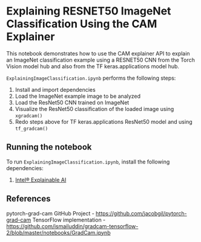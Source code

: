 # Explaining RESNET50 ImageNet Classification Using the CAM Explainer 

This notebook demonstrates how to use the CAM explainer API to explain an ImageNet classification example using a RESNET50 CNN from the Torch Vision model hub and also from the TF keras.applications model hub. 

`ExplainingImageClassification.ipynb` performs the following steps:
1. Install and import dependencies
2. Load the ImageNet example image to be analyzed
3. Load the ResNet50 CNN trained on ImageNet
4. Visualize the ResNet50 classification of the loaded image using `xgradcam()`
5. Redo steps above for TF keras.applications ResNet50 model and using `tf_gradcam()`

## Running the notebook

To run `ExplainingImageClassification.ipynb`, install the following dependencies:
1. [Intel® Explainable AI](https://github.com/IntelAI/intel-xai-tools)


## References

pytorch-grad-cam GitHub Project - https://github.com/jacobgil/pytorch-grad-cam
TensorFlow implementation - https://github.com/ismailuddin/gradcam-tensorflow-2/blob/master/notebooks/GradCam.ipynb